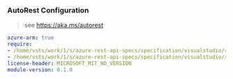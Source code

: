 ### AutoRest Configuration

> see https://aka.ms/autorest

``` yaml
azure-arm: true
require:
- /home/vsts/work/1/s/azure-rest-api-specs/specification/visualstudio/resource-manager/readme.md
- /home/vsts/work/1/s/azure-rest-api-specs/specification/visualstudio/resource-manager/readme.go.md
license-header: MICROSOFT_MIT_NO_VERSION
module-version: 0.1.0

```